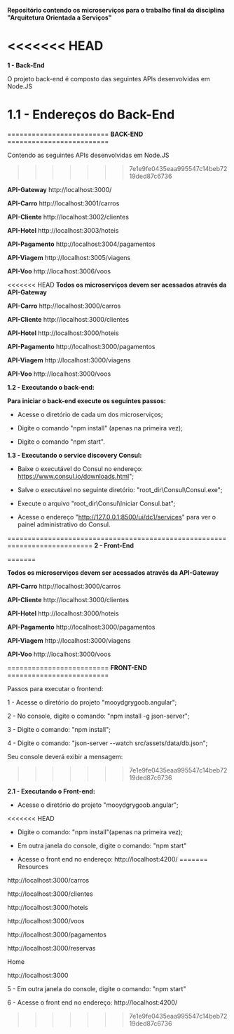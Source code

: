 **Repositório contendo os microserviços para o trabalho final da disciplina "Arquitetura Orientada a Serviços"**

<<<<<<< HEAD
===========================================================================
**1 - Back-End** 

O projeto back-end é composto das seguintes APIs desenvolvidas em Node.JS


**1.1 - Endereços do Back-End** 
=======
========================= **BACK-END** =========================

Contendo as seguintes APIs desenvolvidas em Node.JS
>>>>>>> 7e1e9fe0435eaa995547c14beb7219ded87c6736

**API-Gateway** http://localhost:3000/

**API-Carro** http://localhost:3001/carros

**API-Cliente** http://localhost:3002/clientes

**API-Hotel** http://localhost:3003/hoteis

**API-Pagamento** http://localhost:3004/pagamentos

**API-Viagem** http://localhost:3005/viagens

**API-Voo** http://localhost:3006/voos

<<<<<<< HEAD
**Todos os microserviços devem ser acessados através da API-Gateway**

**API-Carro** http://localhost:3000/carros

**API-Cliente** http://localhost:3000/clientes

**API-Hotel** http://localhost:3000/hoteis

**API-Pagamento** http://localhost:3000/pagamentos

**API-Viagem** http://localhost:3000/viagens

**API-Voo** http://localhost:3000/voos


**1.2 - Executando o back-end:**

**Para iniciar o back-end execute os seguintes passos:**

 - Acesse o diretório de cada um dos microserviços;
 
 - Digite o comando "npm install" (apenas na primeira vez);
 
 - Digite o comando "npm start".

**1.3 - Executando o service discovery Consul:**

 - Baixe o executável do Consul no endereço: https://www.consul.io/downloads.html";

 - Salve o executável no seguinte diretório: "root_dir\Consul\Consul.exe";

 - Execute o arquivo "root_dir\Consul\Iniciar Consul.bat";

 - Acesse o endereço "http://127.0.0.1:8500/ui/dc1/services" para ver o painel administrativo do Consul.

===========================================================================
**2 - Front-End** 

=======

**Todos os microserviços devem ser acessados através da API-Gateway**


**API-Carro** http://localhost:3000/carros

**API-Cliente** http://localhost:3000/clientes

**API-Hotel** http://localhost:3000/hoteis

**API-Pagamento** http://localhost:3000/pagamentos

**API-Viagem** http://localhost:3000/viagens

**API-Voo** http://localhost:3000/voos


========================= **FRONT-END** =========================

Passos para executar o frontend:

1 - Acesse o diretório do projeto "mooydgrygoob.angular";

2 - No console, digite o comando: "npm install -g json-server";

3 - Digite o comando: "npm install";

4 - Digite o comando: "json-server --watch src/assets/data/db.json";

Seu console deverá exibir a mensagem:
>>>>>>> 7e1e9fe0435eaa995547c14beb7219ded87c6736

**2.1 - Executando o Front-end:**

 - Acesse o diretório do projeto "mooydgrygoob.angular";

<<<<<<< HEAD
 - Digite o comando: "npm install"(apenas na primeira vez);

 - Em outra janela do console, digite o comando: "npm start"

 - Acesse o front end no endereço: http://localhost:4200/
=======
  Resources
  
  http://localhost:3000/carros
  
  http://localhost:3000/clientes
  
  http://localhost:3000/hoteis
  
  http://localhost:3000/voos
  
  http://localhost:3000/pagamentos
  
  http://localhost:3000/reservas

  Home
  
  http://localhost:3000

5 - Em outra janela do console, digite o comando: "npm start"

6 - Acesse o front end no endereço: http://localhost:4200/
>>>>>>> 7e1e9fe0435eaa995547c14beb7219ded87c6736

